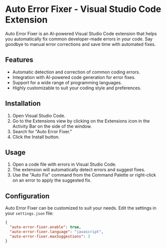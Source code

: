 # Auto Error Fixer - Visual Studio Code Extension

Auto Error Fixer is an AI-powered Visual Studio Code extension that helps you automatically fix common developer-made errors in your code. Say goodbye to manual error corrections and save time with automated fixes.

## Features

- Automatic detection and correction of common coding errors.
- Integration with AI-powered code generation for error fixes.
- Support for a wide range of programming languages.
- Highly customizable to suit your coding style and preferences.

## Installation

1. Open Visual Studio Code.
2. Go to the Extensions view by clicking on the Extensions icon in the Activity Bar on the side of the window.
3. Search for "Auto Error Fixer."
4. Click the Install button.

## Usage

1. Open a code file with errors in Visual Studio Code.
2. The extension will automatically detect errors and suggest fixes.
3. Use the "Auto Fix" command from the Command Palette or right-click on an error to apply the suggested fix.


## Configuration

Auto Error Fixer can be customized to suit your needs. Edit the settings in your `settings.json` file:

```json
{
  "auto-error-fixer.enable": true,
  "auto-error-fixer.language": "javascript",
  "auto-error-fixer.maxSuggestions": 3
}
```